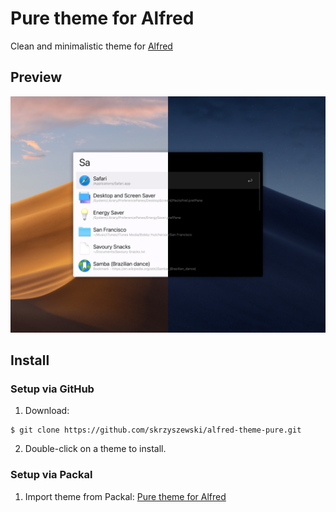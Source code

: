 # Pure theme for Alfred

Clean and minimalistic theme for [Alfred](https://www.alfredapp.com/)

## Preview

![Pure theme for Alfred](img/screenshot.png "Pure them for Alfred")

## Install

### Setup via GitHub

1. Download:

```
$ git clone https://github.com/skrzyszewski/alfred-theme-pure.git
```

2. Double-click on a theme to install.

### Setup via Packal

1. Import theme from Packal: [Pure theme for Alfred](http://www.packal.org/theme/pure)